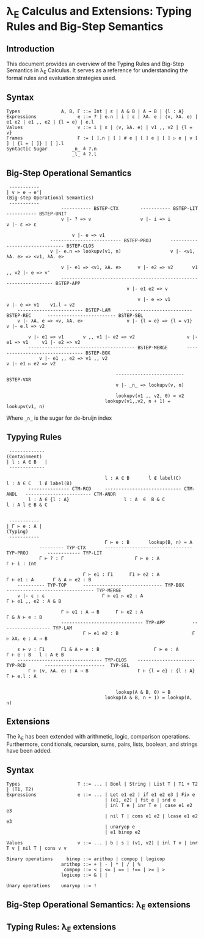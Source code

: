 # λ<sub>E</sub> Calculus and Extensions: Typing Rules and Big-Step Semantics

## Introduction
This document provides an overview of the Typing Rules and Big-Step Semantics in λ<sub>E</sub> Calculus. It serves as a reference for understanding the formal rules and evaluation strategies used.

## Syntax

    Types               A, B, Γ ::= Int | ε | A & B | A → B | {l : A}
    Expressions               e ::= ? | e.n | i | ε | λA. e | ⟨v, λA. e⟩ | e1 e2 | e1 ,, e2 | {l = e} | e.l
    Values                    v ::= i | ε | ⟨v, λA. e⟩ | v1 ,, v2 | {l = v}
    Frames                    F := [ ].n | [ ] # e | [ ] e | [ ] ▷ e | v [ ] | {l = [ ]} | [ ].l
    Syntactic Sugar         _n_ ≜ ?.n
                            _l_ ≜ ?.l


## Big-Step Operational Semantics

     -----------
    | v ⊢ e ⇒ e'|                                                                           (Big-step Operational Semantics)
     -----------
                        ----------- BSTEP-CTX        ----------- BSTEP-LIT       ----------- BSTEP-UNIT  
                        v |- ? => v                  v |- i => i                 v |- ε => ε 

                            v |- e => v1
                    -------------------------- BSTEP-PROJ       ------------------------------- BSTEP-CLOS
                    v |- e.n => lookupv(v1, n)                  v |- <v1, λA. e> => <v1, λA. e> 

                        v |- e1 => <v1, λA. e>      v |- e2 => v2       v1 ,, v2 |- e => v'
                        ------------------------------------------------------------------- BSTEP-APP
                                                v |- e1 e2 => v

                                                    v |- e => v1                      v |- e => v1    v1.l ⇝ v2
        ------------------------ BSTEP-LAM      ------------------------ BSTEP-REC      ------------------------- BSTEP-SEL
        v |- λA. e => <v, λA. e>                v |- {l = e} => {l = v1}                      v |- e.l => v2  
        
            v |- e1 => v1       v ,, v1 |- e2 => v2                   v |- e1 => v1     v1 |- e2 => v2  
            --------------------------------------- BSTEP-MERGE       -------------------------------- BSTEP-BOX
                v |- e1 ,, e2 => v1 ,, v2                                 v |- e1 ▷ e2 => v2
            
                                            ------------------------- BSTEP-VAR
                                            v |- _n_ => lookupv(v, n)

                                            lookupv(v1 ,, v2, 0) = v2
                                        lookupv(v1,,v2, n + 1) = lookupv(v1, n)

Where `_n_` is the sugar for de-bruijn index 

## Typying Rules

     -------------                                                                      (Containment)
    | l : A ∈ B   |
     -------------
    
                                        l : A ∈ B       l ∉ label(C)            l : A ∈ C   l ∉ label(B)  
            --------------- CTM-RCD     ---------------------------- CTM-ANDL   ------------------------ CTM-ANDR 
            l : A ∈ {l : A}                    l : A  ∈  B & C                      l : A l ∈ B & C     


     -----------
    | Γ ⊢ e : A |                                                                       (Typing)
     -----------
                                        Γ ⊢ e : B       lookup(B, n) = A 
                --------- TYP-CTX       -------------------------------- TYP-PROJ       ------------ TYP-LIT
                Γ ⊢ ? : Γ                          Γ ⊢ e : A                             Γ ⊢ i : Int

                                Γ ⊢ e1 : Γ1      Γ1 ⊢ e2 : A                Γ ⊢ e1 : A       Γ & A ⊢ e2 : B
        ---------- TYP-TOP      ----------------------------- TYP-BOX       -------------------------------- TYP-MERGE
        v |- ε : ε                     Γ ⊢ e1 ▷ e2 : A                            Γ ⊢ e1 ,, e2 : A & B

                        Γ ⊢ e1 : A → B      Γ ⊢ e2 : A                    Γ & A ⊢ e : B
                        ------------------------------ TYP-APP          ------------------ TYP-LAM
                                Γ ⊢ e1 e2 : B                           Γ ⊢ λA. e : A → B
        
        ε ⊢ v : Γ1      Γ1 & A ⊢ e : B                    Γ ⊢ e : A                     Γ ⊢ e : B   l : A ∈ B
        ------------------------------- TYP-CLOS    --------------------- TYP-RCD       ----------------------  TYP-SEL
            Γ ⊢ ⟨v, λA. e⟩ : A → B                  Γ ⊢ {l = e} : {l : A}                    Γ ⊢ e.l : A     

                                        
                                            lookup(A & B, 0) = B
                                        lookup(A & B, n + 1) = lookup(A, n)


## Extensions
The λ<sub>E</sub> has been extended with arithmetic, logic, comparison operations. Furthermore, conditionals, recursion, sums, pairs, lists, boolean, and strings have been added.


## Syntax

    Types                     T ::= ... | Bool | String | List T | T1 + T2 | (T1, T2)
    Expressions               e ::= ... | Let e1 e2 | if e1 e2 e3 | Fix e 
                                        | (e1, e2) | fst e | snd e 
                                        | inl T e | inr T e | case e1 e2 e3 
                                        | nil T | cons e1 e2 | lcase e1 e2 e3 
                                        | unaryop e 
                                        | e1 binop e2
    
    Values                    v ::= ... | b | s | (v1, v2) | inl T v | inr T v | nil T | cons v v  
    
    Binary operations     binop ::= arithop | compop | logicop
                        arithop ::= + | - | * | / | %
                         compop ::= < | <= | == | !== | >= | >
                        logicop ::= & | |
    
    Unary operations    unaryop ::= !

## Big-Step Operational Semantics: λ<sub>E</sub> extensions


## Typing Rules:  λ<sub>E</sub> extensions

